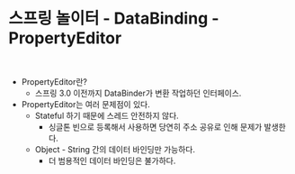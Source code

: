 # 스프링 놀이터 - DataBinding - PropertyEditor

<br>

* PropertyEditor란?
    * 스프링 3.0 이전까지 DataBinder가 변환 작업하던 인터페이스.
* PropertyEditor는 여러 문제점이 있다.
    * Stateful 하기 때문에 스레드 안전하지 않다.
        * 싱글톤 빈으로 등록해서 사용하면 당연히 주소 공유로 인해 문제가 발생한다.
    * Object - String 간의 데이터 바인딩만 가능하다.
        * 더 범용적인 데이터 바인딩은 불가하다.


